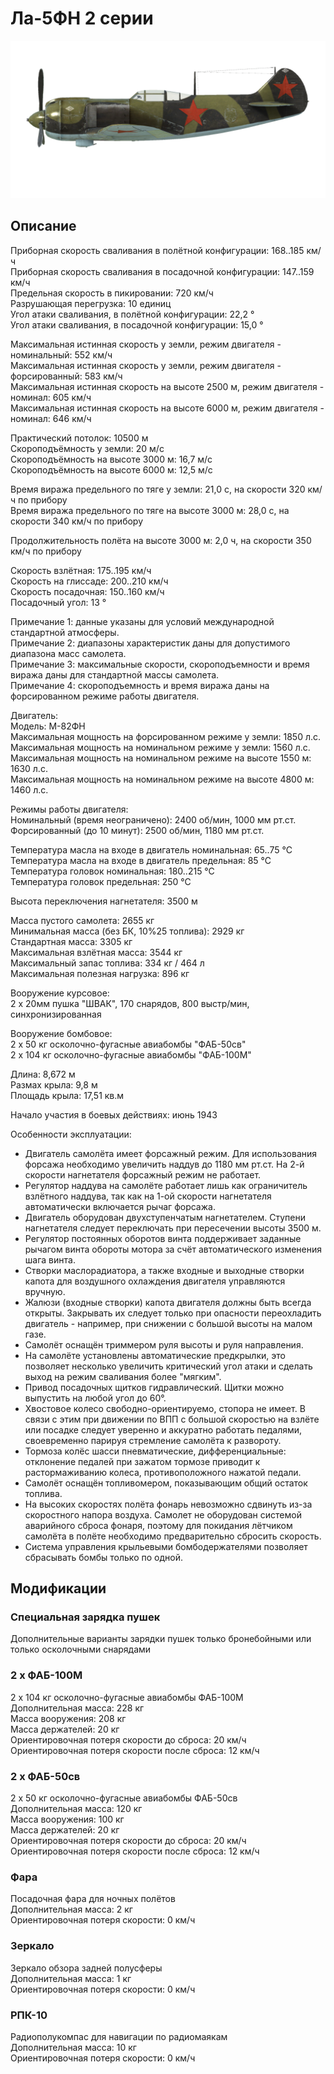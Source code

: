 # Ла-5ФН 2 серии  
  
![la5fns2](../images/la5fns2.png)  
  
## Описание  
  
Приборная скорость сваливания в полётной конфигурации: 168..185 км/ч  
Приборная скорость сваливания в посадочной конфигурации: 147..159 км/ч  
Предельная скорость в пикировании: 720 км/ч  
Разрушающая перегрузка: 10 единиц  
Угол атаки сваливания, в полётной конфигурации: 22,2 °  
Угол атаки сваливания, в посадочной конфигурации: 15,0 °  
  
Максимальная истинная скорость у земли, режим двигателя - номинальный: 552 км/ч  
Максимальная истинная скорость у земли, режим двигателя - форсированный: 583 км/ч  
Максимальная истинная скорость на высоте 2500 м, режим двигателя - номинал: 605 км/ч  
Максимальная истинная скорость на высоте 6000 м, режим двигателя - номинал: 646 км/ч  
  
Практический потолок: 10500 м  
Скороподъёмность у земли: 20 м/с  
Скороподъёмность на высоте 3000 м: 16,7 м/с  
Скороподъёмность на высоте 6000 м: 12,5 м/с  
  
Время виража предельного по тяге у земли: 21,0 с, на скорости 320 км/ч по прибору  
Время виража предельного по тяге на высоте 3000 м: 28,0 с, на скорости 340 км/ч по прибору  
  
Продолжительность полёта на высоте 3000 м: 2,0 ч, на скорости 350 км/ч по прибору  
  
Скорость взлётная: 175..195 км/ч  
Скорость на глиссаде: 200..210 км/ч  
Скорость посадочная: 150..160 км/ч  
Посадочный угол: 13 °  
  
Примечание 1: данные указаны для условий международной стандартной атмосферы.  
Примечание 2: диапазоны характеристик даны для допустимого диапазона масс самолета.  
Примечание 3: максимальные скорости, скороподъемности и время виража даны для стандартной массы самолета.  
Примечание 4: скороподъемность и время виража даны на форсированном режиме работы двигателя.  
  
Двигатель:  
Модель: М-82ФН  
Максимальная мощность на форсированном режиме у земли: 1850 л.с.  
Максимальная мощность на номинальном режиме у земли: 1560 л.с.  
Максимальная мощность на номинальном режиме на высоте 1550 м: 1630 л.с.  
Максимальная мощность на номинальном режиме на высоте 4800 м: 1460 л.с.  
  
Режимы работы двигателя:  
Номинальный (время неограничено): 2400 об/мин, 1000 мм рт.ст.  
Форсированный (до 10 минут): 2500 об/мин, 1180 мм рт.ст.  
  
Температура масла на входе в двигатель номинальная: 65..75 °С  
Температура масла на входе в двигатель предельная: 85 °С  
Температура головок номинальная: 180..215 °С  
Температура головок предельная: 250 °С  
  
Высота переключения нагнетателя: 3500 м  
  
Масса пустого самолета: 2655 кг  
Минимальная масса (без БК, 10%25 топлива): 2929 кг  
Стандартная масса: 3305 кг  
Максимальная взлётная масса: 3544 кг  
Максимальный запас топлива: 334 кг / 464 л  
Максимальная полезная нагрузка: 896 кг  
  
Вооружение курсовое:  
2 x 20мм пушка "ШВАК", 170 снарядов, 800 выстр/мин, синхронизированная  
  
Вооружение бомбовое:  
2 x 50 кг осколочно-фугасные авиабомбы "ФАБ-50св"  
2 x 104 кг осколочно-фугасные авиабомбы "ФАБ-100М"  
  
Длина: 8,672 м  
Размах крыла: 9,8 м  
Площадь крыла: 17,51 кв.м  
  
Начало участия в боевых действиях: июнь 1943  
  
Особенности эксплуатации:  
- Двигатель самолёта имеет форсажный режим. Для использования форсажа необходимо увеличить наддув до 1180 мм рт.ст. На 2-й скорости нагнетателя форсажный режим не работает.  
- Регулятор наддува на самолёте работает лишь как ограничитель взлётного наддува, так как на 1-ой скорости нагнетателя автоматически включается рычаг форсажа.  
- Двигатель оборудован двухступенчатым нагнетателем. Ступени нагнетателя следует переключать при пересечении высоты 3500 м.  
- Регулятор постоянных оборотов винта поддерживает заданные рычагом винта обороты мотора за счёт автоматического изменения шага винта.  
- Створки маслорадиатора, а также входные и выходные створки капота для воздушного охлаждения двигателя управляются вручную.  
- Жалюзи (входные створки) капота двигателя должны быть всегда открыты. Закрывать их следует только при опасности переохладить двигатель - например, при снижении с большой высоты на малом газе.  
- Самолёт оснащён триммером руля высоты и руля направления.  
- На самолёте установлены автоматические предкрылки, это позволяет несколько увеличить критический угол атаки и сделать выход на режим сваливания более "мягким".  
- Привод посадочных щитков гидравлический. Щитки можно выпустить на любой угол до 60°.  
- Хвостовое колесо свободно-ориентируемо, стопора не имеет. В связи с этим при движении по ВПП с большой скоростью на взлёте или посадке следует уверенно и аккуратно работать педалями, своевременно парируя стремление самолёта к развороту.  
- Тормоза колёс шасси пневматические, дифференциальные: отклонение педалей при зажатом тормозе приводит к растормаживанию колеса, противоположного нажатой педали.  
- Самолёт оснащён топливомером, показывающим общий остаток топлива.  
- На высоких скоростях полёта фонарь невозможно сдвинуть из-за скоростного напора воздуха. Самолет не оборудован системой аварийного сброса фонаря, поэтому для покидания лётчиком самолёта в полёте необходимо предварительно сбросить скорость.  
- Система управления крыльевыми бомбодержателями позволяет сбрасывать бомбы только по одной.  
  
## Модификации  
  
  
  
### Специальная зарядка пушек  
  
Дополнительные варианты зарядки пушек только бронебойными или только осколочными снарядами  
  
### 2 х ФАБ-100М  
  
2 x 104 кг осколочно-фугасные авиабомбы ФАБ-100М  
Дополнительная масса: 228 кг  
Масса вооружения: 208 кг  
Масса держателей: 20 кг  
Ориентировочная потеря скорости до сброса: 20 км/ч  
Ориентировочная потеря скорости после сброса: 12 км/ч  
  
### 2 х ФАБ-50св  
  
2 x 50 кг осколочно-фугасные авиабомбы ФАБ-50св  
Дополнительная масса: 120 кг  
Масса вооружения: 100 кг  
Масса держателей: 20 кг  
Ориентировочная потеря скорости до сброса: 20 км/ч  
Ориентировочная потеря скорости после сброса: 12 км/ч  ﻿
  
### Фара  
  
Посадочная фара для ночных полётов  
Дополнительная масса: 2 кг  
Ориентировочная потеря скорости: 0 км/ч  ﻿
  
### Зеркало  
  
Зеркало обзора задней полусферы  
Дополнительная масса: 1 кг  
Ориентировочная потеря скорости: 0 км/ч  ﻿
  
### РПК-10  
  
Радиополукомпас для навигации по радиомаякам  
Дополнительная масса: 10 кг  
Ориентировочная потеря скорости: 0 км/ч  